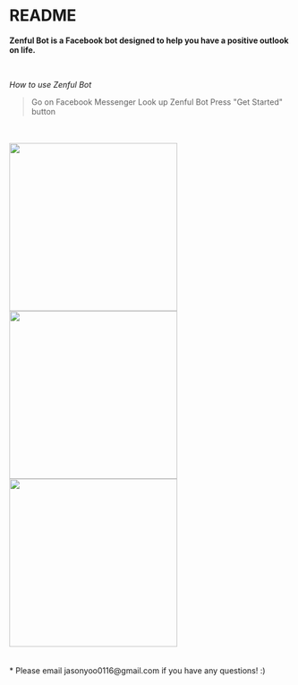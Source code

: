 # README

**Zenful Bot is a Facebook bot designed to help you have a positive outlook on life.**

<br/>

*How to use Zenful Bot*

> Go on Facebook Messenger
> Look up Zenful Bot
> Press "Get Started" button

<br/>
<br/>

<image src="https://github.com/truebluejason/zenful_bot/blob/master/app/assets/images/pic1.png" width="300">
<image src="https://github.com/truebluejason/zenful_bot/blob/master/app/assets/images/pic1.png" width="300">
<image src="https://github.com/truebluejason/zenful_bot/blob/master/app/assets/images/pic1.png" width="300">
<br/>
<br/>
<br/>
* Please email jasonyoo0116@gmail.com if you have any questions! :)